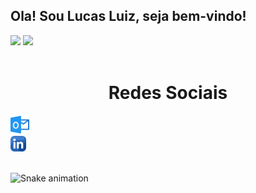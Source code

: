 
## Ola! Sou Lucas Luiz, seja bem-vindo!

<div >
  <img height="180em" src="https://github-readme-stats.vercel.app/api?username=LUCAS-LUIZ-ROCH&show_icons=true&theme=gotham&include_all_commits=true&count_private=true"/>
  <img height="180em" src="https://github-readme-stats.vercel.app/api/top-langs/?username=LUCAS-LUIZ-ROCHA&layout=compact&langs_count=16&theme=gotham"/>
</div>
 



<div>
  <br>
  <h1 align="center">Redes Sociais</h1>
  <a href = "mailto: lucasluiz_ads@hotmail.com">
    <img width="30" src="outlook_log.png">
  </a>
  <br>
  <a href = "https://www.linkedin.com/in/lucas-luiz-rocha">
    <img width="25" src="link_log.png">
  </a>
 </div>
<br>



![Snake animation](https://github.com/LuigiGF/LuigiGF/blob/output/github-contribution-grid-snake.svg)
